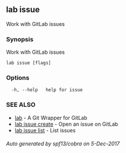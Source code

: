 ## lab issue

Work with GitLab issues

### Synopsis


Work with GitLab issues

```
lab issue [flags]
```

### Options

```
  -h, --help   help for issue
```

### SEE ALSO
* [lab](index.md)	 - A Git Wrapper for GitLab
* [lab issue create](lab_issue_create.md)	 - Open an issue on GitLab
* [lab issue list](lab_issue_list.md)	 - List issues

###### Auto generated by spf13/cobra on 5-Dec-2017
